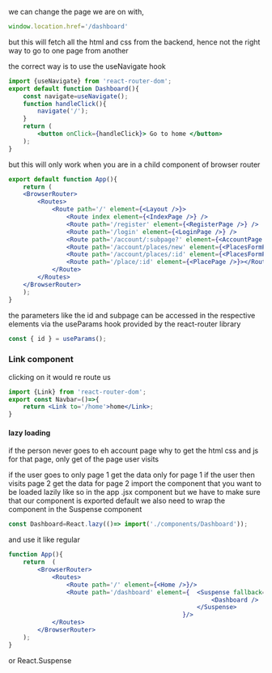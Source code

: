 we can change the page we are on with, 
```jsx
window.location.href='/dashboard'
```
but this will fetch all the html and css from the backend, hence not the right way to go to one page from another

the correct way is to use the useNavigate hook

```jsx
import {useNavigate} from 'react-router-dom';
export default function Dashboard(){
	const navigate=useNavigate();
	function handleClick(){
		navigate('/');
	}
	return (
		<button onClick={handleClick}> Go to home </button>
	);
}
```

but this will only work when you are in a child component of browser router 

```jsx
export default function App(){
	return (
	<BrowserRouter>
		<Routes>
			<Route path='/' element={<Layout />}>
				<Route index element={<IndexPage />} />
				<Route path='/register' element={<RegisterPage />} />
				<Route path='/login' element={<LoginPage />} />
				<Route path='/account/:subpage?' element={<AccountPage />} />
				<Route path='/account/places/new' element={<PlacesFormPage />} />
				<Route path='/account/places/:id' element={<PlacesFormPage />} />
				<Route path='/place/:id' element={<PlacePage />}></Route>
			</Route>
		</Routes>
	</BrowserRouter>
	);
}
```
the parameters like the id and subpage can be accessed in the respective elements via the useParams hook provided by the react-router library
```js
const { id } = useParams();
```

### Link component
clicking on it would re route us
```jsx
import {Link} from 'react-router-dom';
export const Navbar=()=>{
	return <Link to='/home'>home</Link>;
}
```
#### lazy loading
if the person never goes to eh account page why to get the html css and js for that page, only get of the page user visits

if the user goes to only page 1 get the data only for page 1
if the user then visits page 2 get the data for page 2
import the component that you want to be loaded lazily like so in the app .jsx component
but we have to make sure that our component is exported default
we also need to wrap the component in the Suspense component
```jsx
const Dashboard=React.lazy(()=> import('./components/Dashboard'));
```
and use it like regular
```jsx
function App(){
	return  (
		<BrowserRouter>
			<Routes>
				<Route path='/' element={<Home />}/>
				<Route path='/dashboard' element={  <Suspense fallback={'loading'}>
														<Dashboard />
													</Suspense>
												}/>
			</Routes>
		</BrowserRouter>
	);
}
```
or React.Suspense